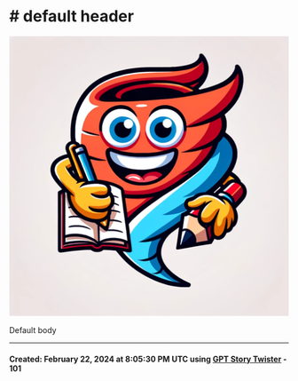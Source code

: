 # # default header

![Story Twister](<../images/GPT_story_twister.png>)

Default body

-----
#### Created: February 22, 2024 at 8:05:30 PM UTC using [GPT Story Twister](https://chat.openai.com/g/g-mBiNy6U9S-story-twister) - 101